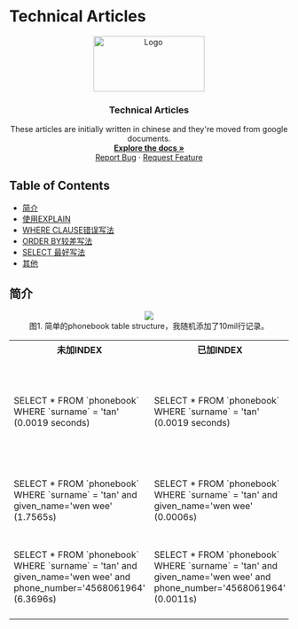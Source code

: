 # Technical Articles
<p align="center">
  <a href="https://github.com/madxradicle/madxframework2.0">
    <img src="https://www.randomsystem.net/media/images/github/MR_logo.png" alt="Logo" width="200px" height="100px">
  </a>
  <h3 align="center">Technical Articles</h3>
  <p align="center">
   These articles are initially written in chinese and they're moved from google documents.
    <br />
    <a href="https://github.com/madxradicle/articles"><strong>Explore the docs »</strong></a>
    <br />
    <a href="https://github.com/madxradicle/articles/issues">Report Bug</a>
    ·
    <a href="https://github.com/madxradicle/articles/issues">Request Feature</a>
  </p>
</p>

<!-- TABLE OF CONTENTS -->
## Table of Contents
* [简介](#简介)
* [使用EXPLAIN](#使用EXPLAIN)
* [WHERE CLAUSE错误写法](#WHERE-CLAUSE错误写法)
* [ORDER BY较差写法 ](#ORDER-BY较差写法)
* [SELECT 最好写法](#SELECT-最好写法)
* [其他](#其他)

## 简介
<p align="center">
    <img src="https://github.madxradicle.com/mysql_index/figure1.png"/><br/>
    图1. 简单的phonebook table structure，我随机添加了10mil行记录。
</p>    

<table>
  <tr><th>未加INDEX</th><th>已加INDEX</th><th>备注</th></tr>
  <tr>
    <td>SELECT * FROM `phonebook` WHERE `surname` = 'tan' (0.0019 seconds)</td>
    <td>SELECT * FROM `phonebook` WHERE `surname` = 'tan' (0.0019 seconds)</td>
    <td>呃，show off失败，似乎没有什么改变（祈祷）。</td>
  </tr>
  <tr><td>SELECT * FROM `phonebook` WHERE `surname` = 'tan' and given_name='wen wee' (1.7565s)</td>
    <td>
SELECT * FROM `phonebook` WHERE `surname` = 'tan' and given_name='wen wee' (0.0006s)
</td><td>看到了吧？速度明显提升了。</td></tr>
  <tr><td>SELECT * FROM `phonebook` WHERE `surname` = 'tan' and given_name='wen wee' and phone_number='4568061964' (6.3696s)</td>
    <td>SELECT * FROM `phonebook` WHERE `surname` = 'tan' and given_name='wen wee' and phone_number='4568061964' (0.0011s)</td>
    <td>看到了吧！！速度大幅度提升了！！</td></tr>
  
  
  
</table>
